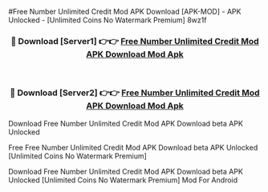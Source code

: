 #Free Number Unlimited Credit Mod APK Download [APK-MOD] - APK Unlocked - [Unlimited Coins No Watermark Premium] 8wz1f



<div align="center">

<h3>🔴 Download [Server1] 👉👉 <a href="https://momento.my/?title=Free_Number_Unlimited_Credit_Mod_APK_Download">Free Number Unlimited Credit Mod APK Download Mod Apk</a></h3><br>

<h3>🔴 Download [Server2] 👉👉 <a href="https://momento.my/?title=Free_Number_Unlimited_Credit_Mod_APK_Download">Free Number Unlimited Credit Mod APK Download Mod Apk</a></h3>
</div>



Download Free Number Unlimited Credit Mod APK Download beta APK Unlocked

Free Free Number Unlimited Credit Mod APK Download beta APK Unlocked [Unlimited Coins No Watermark Premium]

Download Free Number Unlimited Credit Mod APK Download beta APK Unlocked [Unlimited Coins No Watermark Premium] Mod For Android
